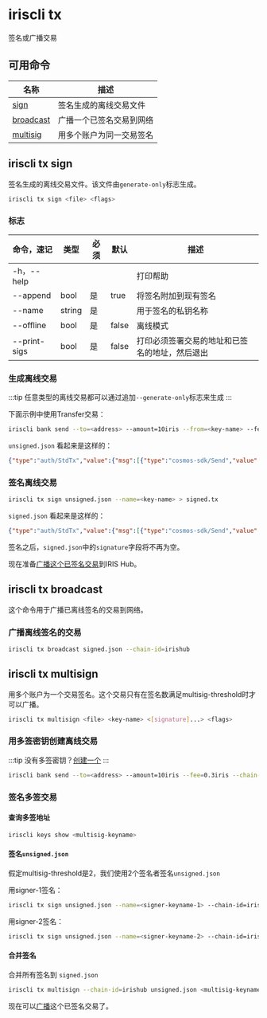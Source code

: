 # iriscli tx

签名或广播交易

## 可用命令

| 名称                               | 描述                     |
| ---------------------------------- | ------------------------ |
| [sign](#iriscli-tx-sign)           | 签名生成的离线交易文件   |
| [broadcast](#iriscli-tx-broadcast) | 广播一个已签名交易到网络 |
| [multisig](#iriscli-tx-multisign)  | 用多个账户为同一交易签名 |

## iriscli tx sign

签名生成的离线交易文件。该文件由`generate-only`标志生成。

```bash
iriscli tx sign <file> <flags>
```

### 标志

| 命令，速记   | 类型   | 必须 | 默认  | 描述                                           |
| ------------ | ------ | ---- | ----- | ---------------------------------------------- |
| -h，--help   |        |      |       | 打印帮助                                       |
| --append     | bool   | 是   | true  | 将签名附加到现有签名                           |
| --name       | string | 是   |       | 用于签名的私钥名称                             |
| --offline    | bool   | 是   | false | 离线模式                                       |
| --print-sigs | bool   | 是   | false | 打印必须签署交易的地址和已签名的地址，然后退出 |

### 生成离线交易

:::tip
任意类型的离线交易都可以通过追加`--generate-only`标志来生成
:::

下面示例中使用Transfer交易：

```bash
iriscli bank send --to=<address> --amount=10iris --from=<key-name> --fee=0.3iris --chain-id=irishub --generate-only > unsigned.json
```

`unsigned.json` 看起来是这样的：

```json
{"type":"auth/StdTx","value":{"msg":[{"type":"cosmos-sdk/Send","value":{"inputs":[{"address":"iaa19aamjx3xszzxgqhrh0yqd4hkurkea7f646vaym","coins":[{"denom":"iris-atto","amount":"10000000000000000000"}]}],"outputs":[{"address":"iaa19aamjx3xszzxgqhrh0yqd4hkurkea7f646vaym","coins":[{"denom":"iris-atto","amount":"10000000000000000000"}]}]}}],"fee":{"amount":[{"denom":"iris-atto","amount":"4000000000000000"}],"gas":"200000"},"signatures":null,"memo":""}}
```

### 签名离线交易

```bash
iriscli tx sign unsigned.json --name=<key-name> > signed.tx
```

`signed.json` 看起来是这样的：

```json
{"type":"auth/StdTx","value":{"msg":[{"type":"cosmos-sdk/Send","value":{"inputs":[{"address":"iaa106nhdckyf996q69v3qdxwe6y7408pvyvyxzhxh","coins":[{"denom":"iris-atto","amount":"10000000000000000000"}]}],"outputs":[{"address":"iaa1893x4l2rdshytfzvfpduecpswz7qtpstevr742","coins":[{"denom":"iris-atto","amount":"10000000000000000000"}]}]}}],"fee":{"amount":[{"denom":"iris-atto","amount":"40000000000000000"}],"gas":"200000"},"signatures":[{"pub_key":{"type":"tendermint/PubKeySecp256k1","value":"Auouudrg0P86v2kq2lykdr97AJYGHyD6BJXAQtjR1gzd"},"signature":"sJewd6lKjma49rAiGVfdT+V0YYerKNx6ZksdumVCvuItqGm24bEN9msh7IJ12Sil1lYjqQjdAcjVCX/77FKlIQ==","account_number":"0","sequence":"3"}],"memo":"test"}}
```

签名之后，`signed.json`中的`signature`字段将不再为空。

现在准备[广播这个已签名交易](#iriscli-tx-broadcast)到IRIS Hub。

## iriscli tx broadcast

这个命令用于广播已离线签名的交易到网络。

### 广播离线签名的交易

```bash
iriscli tx broadcast signed.json --chain-id=irishub
```

## iriscli tx multisign

用多个账户为一个交易签名。这个交易只有在签名数满足multisig-threshold时才可以广播。

```bash
iriscli tx multisign <file> <key-name> <[signature]...> <flags>
```

### 用多签密钥创建离线交易

:::tip
没有多签密钥？[创建一个](keys.md#创建多签密钥)
:::

```bash
iriscli bank send --to=<address> --amount=10iris --fee=0.3iris --chain-id=irishub --from=<multisig-keyname> --generate-only > unsigned.json
```

### 签名多签交易

#### 查询多签地址

```bash
iriscli keys show <multisig-keyname>
```

#### 签名`unsigned.json`

假定multisig-threshold是2，我们使用2个签名者签名`unsigned.json`

用signer-1签名：

```bash
iriscli tx sign unsigned.json --name=<signer-keyname-1> --chain-id=irishub --multisig=<multisig-address> --signature-only > signed-1.json
```

用signer-2签名：

```bash
iriscli tx sign unsigned.json --name=<signer-keyname-2> --chain-id=irishub --multisig=<multisig-address> --signature-only > signed-2.json
```

#### 合并签名

合并所有签名到 `signed.json`

```bash
iriscli tx multisign --chain-id=irishub unsigned.json <multisig-keyname> signed-1.json signed-2.json > signed.json
```

现在可以[广播](#iriscli-tx-broadcast)这个已签名交易了。
